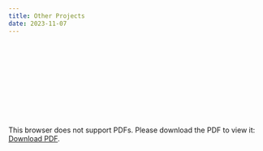 ```yaml
---
title: Other Projects
date: 2023-11-07
---
```

<object data="../assets/Other/Physics-EE.pdf" type="application/pdf" width="100%" height="500px">
    <embed src="../assets/Other/Physics-EE.pdf">
        <p>This browser does not support PDFs. Please download the PDF to view it: <a href="../assets/Other/Physics-EE.pdf">Download PDF</a>.</p>
    </embed>
</object>
